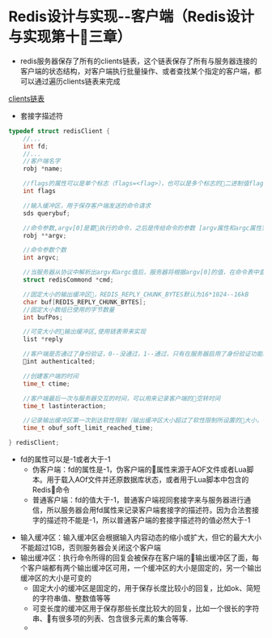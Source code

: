 # Redis设计与实现--客户端（Redis设计与实现第十三章）

* redis服务器保存了所有的clients链表，这个链表保存了所有与服务器连接的客户端的状态结构，对客户端执行批量操作、或者查找某个指定的客户端，都可以通过遍历clients链表来完成

[clients链表](/images/redis/clients链表.png)

* 套接字描述符
```C
typedef struct redisClient {
    //...
    int fd;
    //...
    //客户端名字
    robj *name;

    //flags的属性可以是单个标志（flags=<flag>），也可以是多个标志的二进制值flags=<flag1>|<flag2>|...
    int flags

    //输入缓冲区，用于保存客户端发送的命令请求
    sds querybuf;

    //命令参数,argv[0]是要执行的命令，之后是传给命令的参数 [argv属性和argc属性实例](/images/redis/argv属性和argc属性实例.png)
    robj **argv;

    //命令参数个数
    int argvc;

    //当服务器从协议中解析出argv和argc值后，服务器将根据argv[0]的值，在命令表中查找对应的命令实现函数
    struct redisCommond *cmd;

    //固定大小的输出缓冲区，REDIS_REPLY_CHUNK_BYTES默认为16*1024--16kB
    char buf[REDIS_REPLY_CHUNK_BYTES];
    //固定大小数组已使用的字节数量
    int bufPos;

    //可变大小的输出缓冲区,使用链表带来实现
    list *reply

    //客户端是否通过了身份验证，0--没通过，1--通过，只有在服务器启用了身份验证功能时，这个属性才有用
    int authenticalted;

    //创建客户端的时间
    time_t ctime;

    //客户端最后一次与服务器交互的时间，可以用来记录客户端的空转时间
    time_t lastinteraction;

    //记录输出缓冲区第一次到达软性限制（输出缓冲区大小超过了软性限制所设置的大小，但未超过硬性限制（一超出硬性限制客户端就会被服务器关闭））的时间，如果输出缓冲区的大小一致超出软性限制，并且持续时间超过服务器限制，就会关闭客户端，如果未一直超出，客户端就不会被关闭，并且obuf_soft_limit_reached_time的值会被清零）
    time_t obuf_soft_limit_reached_time;

} redisClient;
```

* fd的属性可以是-1或者大于-1
    - 伪客户端：fd的属性是-1，伪客户端的属性来源于AOF文件或者Lua脚本。用于载入AOf文件并还原数据库状态，或者用于Lua脚本中包含的Redis命令
    - 普通客户端：fd的值大于-1，普通客户端视同套接字来与服务器进行通信，所以服务器会用fd属性来记录客户端套接字的描述符。因为合法套接字的描述符不能是-1，所以普通客户端的套接字描述符的值必然大于-1
- 输入缓冲区：输入缓冲区会根据输入内容动态的缩小或扩大，但它的最大大小不能超过1GB，否则服务器会关闭这个客户端
- 输出缓冲区：执行命令所得的回复会被保存在客户端的输出缓冲区了面，每个客户端都有两个输出缓冲区可用，一个缓冲区的大小是固定的，另一个输出缓冲区的大小是可变的
    - 固定大小的缓冲区是固定的，用于保存长度比较小的回复，比如ok、简短的字符串值、整数值等等
    - 可变长度的缓冲区用于保存那些长度比较大的回复，比如一个很长的字符串、有很多项的列表、包含很多元素的集合等等.
    -

